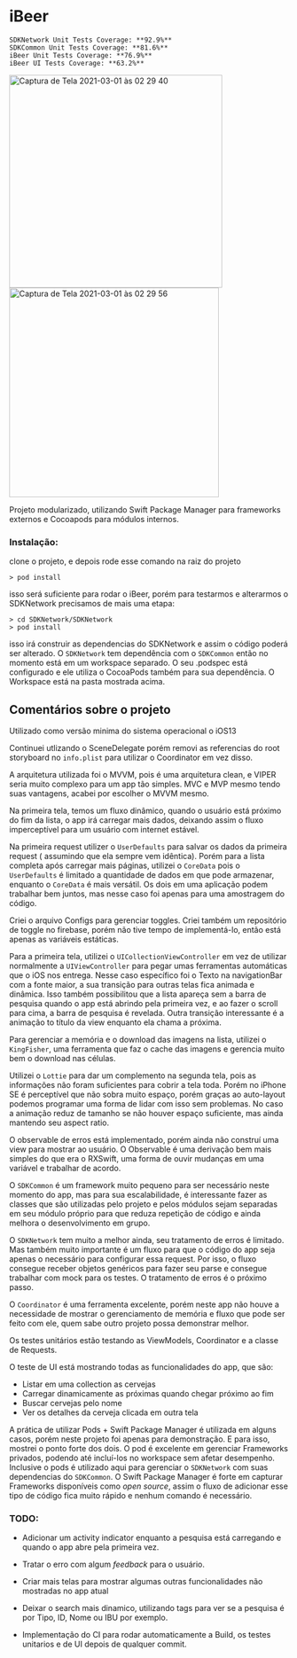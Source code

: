 # iBeer
```
SDKNetwork Unit Tests Coverage: **92.9%**
SDKCommon Unit Tests Coverage: **81.6%**
iBeer Unit Tests Coverage: **76.9%**
iBeer UI Tests Coverage: **63.2%**
```
<img width="384" alt="Captura de Tela 2021-03-01 às 02 29 40" src="https://user-images.githubusercontent.com/41647536/109455797-23a87f80-7a36-11eb-8e82-4c91459fa1fd.png"><img width="378" alt="Captura de Tela 2021-03-01 às 02 29 56" src="https://user-images.githubusercontent.com/41647536/109455810-286d3380-7a36-11eb-9824-12cf1271bb75.png">

Projeto modularizado, utilizando Swift Package Manager para frameworks externos e Cocoapods para módulos internos. 

### Instalação:

clone o projeto, e depois rode esse comando na raiz do projeto

```
> pod install
```

isso será suficiente para rodar o iBeer, porém para testarmos e alterarmos o SDKNetwork precisamos de mais uma etapa:

```
> cd SDKNetwork/SDKNetwork
> pod install
```

isso irá construir as dependencias do SDKNetwork e assim o código poderá ser alterado. O `SDKNetwork` tem dependência com o `SDKCommon` então no momento está em um workspace separado. O seu .podspec está configurado e ele utiliza o CocoaPods também para sua dependência. O Workspace está na pasta mostrada acima.


## Comentários sobre o projeto

Utilizado como versão minima do sistema operacional o iOS13

Continuei utlizando o SceneDelegate porém removi as referencias do root storyboard no `info.plist` para utilizar o Coordinator em vez disso. 

A arquitetura utilizada foi o MVVM, pois é uma arquitetura clean, e VIPER seria muito complexo para um app tão simples. MVC e MVP mesmo tendo suas vantagens, acabei por escolher o MVVM mesmo. 

Na primeira tela, temos um fluxo dinâmico, quando o usuário está próximo do fim da lista, o app irá carregar mais dados, deixando assim o fluxo imperceptível para um usuário com internet estável. 

Na primeira request utilizer o `UserDefaults` para salvar os dados da primeira request ( assumindo que ela sempre vem idêntica). Porém para a lista completa após carregar mais páginas, utilizei o `CoreData` pois o `UserDefaults` é limitado a quantidade de dados em que pode armazenar, enquanto o `CoreData` é mais versátil. Os dois em uma aplicação podem trabalhar bem juntos, mas nesse caso foi apenas para uma amostragem do código. 

Criei o arquivo Configs para gerenciar toggles. Criei também um repositório de toggle no firebase, porém não tive tempo de implementá-lo, então está apenas as variáveis estáticas. 

Para a primeira tela, utilizei o `UICollectionViewController` em vez de utilizar normalmente a `UIViewController` para pegar umas ferramentas automáticas que o iOS nos entrega. Nesse caso específico foi o Texto na navigationBar com a fonte maior, a sua transição para outras telas fica animada e dinâmica. Isso também possibilitou que a lista apareça sem a barra de pesquisa quando o app está abrindo pela primeira vez, e ao fazer o scroll para cima, a barra de pesquisa é revelada. Outra transição interessante é a animação to título da view enquanto ela chama a próxima.

Para gerenciar a memória e o download das imagens na lista, utilizei o `KingFisher`, uma ferramenta que faz o cache das imagens e gerencia muito bem o download nas células. 

Utilizei o `Lottie` para dar um complemento na segunda tela, pois as informações não foram suficientes para cobrir a tela toda. Porém no iPhone SE é perceptível que não sobra muito espaço, porém graças ao auto-layout podemos programar uma forma de lidar com isso sem problemas. No caso a animação reduz de tamanho se não houver espaço suficiente, mas ainda mantendo seu aspect ratio. 

O observable de erros está implementado, porém ainda não construí uma view para mostrar ao usuário. O Observable é uma derivação bem mais simples do que era o RXSwift, uma forma de ouvir mudanças em uma variável e trabalhar de acordo. 

O `SDKCommon` é um framework muito pequeno para ser necessário neste momento do app, mas para sua escalabilidade, é interessante fazer as classes que são utilizadas pelo projeto e pelos módulos sejam separadas em seu módulo próprio para que reduza repetição de código e ainda melhora o desenvolvimento em grupo. 

O `SDKNetwork` tem muito a melhor ainda, seu tratamento de erros é limitado. Mas também muito importante é um fluxo para que o código do app seja apenas o necessário para configurar essa request. Por isso, o fluxo consegue receber objetos genéricos para fazer seu parse e consegue trabalhar com mock para os testes. O tratamento de erros é o próximo passo. 

O `Coordinator` é uma ferramenta excelente, porém neste app não houve a necessidade de mostrar o gerenciamento de memória e fluxo que pode ser feito com ele, quem sabe outro projeto possa demonstrar melhor.

Os testes unitários estão testando as ViewModels, Coordinator e a classe de Requests. 

O teste de UI está mostrando todas as funcionalidades do app, que são: 
- Listar em uma collection as cervejas
- Carregar dinamicamente as próximas quando chegar próximo ao fim
- Buscar cervejas pelo nome
- Ver os detalhes da cerveja clicada em outra tela

A prática de utilizar Pods + Swift Package Manager é utilizada em alguns casos, porém neste projeto foi apenas para demonstração. E para isso, mostrei o ponto forte dos dois. O pod é excelente em gerenciar Frameworks privados, podendo até incluí-los no workspace sem afetar desempenho. Inclusive o pods é utilizado aqui para gerenciar o `SDKNetwork` com suas dependencias do `SDKCommon`. O Swift Package Manager é forte em capturar Frameworks disponíveis como *open source*, assim o fluxo de adicionar esse tipo de código fica muito rápido e nenhum comando é necessário. 


### TODO:

- Adicionar um activity indicator enquanto a pesquisa está carregando e quando o app abre pela primeira vez.

- Tratar o erro com algum *feedback* para o usuário.

- Criar mais telas para mostrar algumas outras funcionalidades não mostradas no app atual

- Deixar o search mais dinamico, utilizando tags para ver se a pesquisa é por Tipo, ID, Nome ou IBU por exemplo. 

- Implementação do CI para rodar automaticamente a Build, os testes unitarios e de UI depois de qualquer commit.
